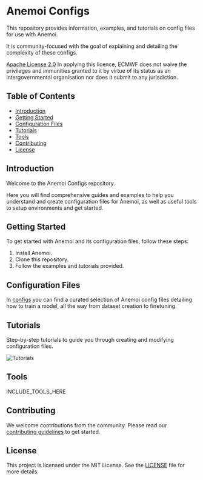 # Anemoi Configs

This repository provides information, examples, and tutorials on config files for use with Anemoi.

It is community-focused with the goal of explaining and detailing the complexity of these configs.

[Apache License 2.0](LICENSE) In applying this licence, ECMWF does not waive the privileges and immunities granted to it by virtue of its status as an intergovernmental organisation nor does it submit to any jurisdiction.

## Table of Contents

- [Introduction](#introduction)
- [Getting Started](#getting-started)
- [Configuration Files](#configuration-files)
- [Tutorials](#tutorials)
- [Tools](#tools)
- [Contributing](#contributing)
- [License](#license)

## Introduction

Welcome to the Anemoi Configs repository.

Here you will find comprehensive guides and examples to help you understand and create configuration files for Anemoi, as well as useful tools to setup environments and get started.

## Getting Started

To get started with Anemoi and its configuration files, follow these steps:

1. Install Anemoi.
2. Clone this repository.
3. Follow the examples and tutorials provided.

## Configuration Files

In [configs](/configs) you can find a curated selection of Anemoi config files detailing
how to train a model, all the way from dataset creation to finetuning.

## Tutorials

Step-by-step tutorials to guide you through creating and modifying configuration files.

![Tutorials](tutorials/)

## Tools

INCLUDE_TOOLS_HERE

## Contributing

We welcome contributions from the community. Please read our [contributing guidelines](CONTRIBUTING.md) to get started.

## License

This project is licensed under the MIT License. See the [LICENSE](LICENSE) file for more details.
